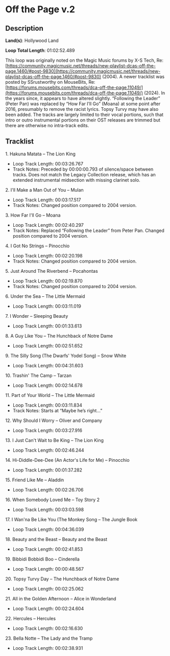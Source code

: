 # Off the Page v.2

## Description

**Land(s)**: Hollywood Land

**Loop Total Length**: 01:02:52.489

This loop was originally noted on the Magic Music forums by X-S Tech, Re: [https://community.magicmusic.net/threads/new-playlist-dcas-off-the-page.1460/#post-9830](https://community.magicmusic.net/threads/new-playlist-dcas-off-the-page.1460/#post-9830) (2004). A newer tracklist was posted by SSrustworthy on MouseBits, Re: [https://forums.mousebits.com/threads/dca-off-the-page.11049/](https://forums.mousebits.com/threads/dca-off-the-page.11049/) (2024). In the years since, it appears to have altered slightly. “Following the Leader” (Peter Pan) was replaced by “How Far I’ll Go” (Moana) at some point after 2016, presumably to remove the racist lyrics. Topsy Turvy may have also been added. The tracks are largely limited to their vocal portions, such that intro or outro instrumental portions on their OST releases are trimmed but there are otherwise no intra-track edits.

## Tracklist

1\. Hakuna Matata – The Lion King

- Loop Track Length: 00:03:26.767
- Track Notes: Preceded by 00:00:00.793 of silence/space between tracks. Does not match the Legacy Collection release, which has an extended instrumental midsection with missing clarinet solo.

2\. I'll Make a Man Out of You – Mulan

- Loop Track Length: 00:03:17.517
- Track Notes: Changed position compared to 2004 version.

3\. How Far I'll Go – Moana

- Loop Track Length: 00:02:40.297
- Track Notes: Replaced “Following the Leader” from Peter Pan. Changed position compared to 2004 version.

4\. I Got No Strings – Pinocchio

- Loop Track Length: 00:02:20.198
- Track Notes: Changed position compared to 2004 version.

5\. Just Around The Riverbend – Pocahontas

- Loop Track Length: 00:02:19.870
- Track Notes: Changed position compared to 2004 version.

6\. Under the Sea – The Little Mermaid

- Loop Track Length: 00:03:11.019

7\. I Wonder – Sleeping Beauty

- Loop Track Length: 00:01:33.613

8\. A Guy Like You – The Hunchback of Notre Dame

- Loop Track Length: 00:02:51.652

9\. The Silly Song (The Dwarfs' Yodel Song) – Snow White

- Loop Track Length: 00:04:31.603

10\. Trashin' The Camp – Tarzan

- Loop Track Length: 00:02:14.678

11\. Part of Your World – The Little Mermaid

- Loop Track Length: 00:03:11.834
- Track Notes: Starts at “Maybe he’s right…”

12\. Why Should I Worry – Oliver and Company

- Loop Track Length: 00:03:27.916

13\. I Just Can't Wait to Be King – The Lion King

- Loop Track Length: 00:02:46.244

14\. Hi-Diddle-Dee-Dee (An Actor's Life for Me) – Pinocchio

- Loop Track Length: 00:01:37.282

15\. Friend Like Me – Aladdin

- Loop Track Length: 00:02:26.706

16\. When Somebody Loved Me – Toy Story 2

- Loop Track Length: 00:03:03.598

17\. I Wan'na Be Like You (The Monkey Song – The Jungle Book

- Loop Track Length: 00:04:36.039

18\. Beauty and the Beast – Beauty and the Beast

- Loop Track Length: 00:02:41.853

19\. Bibbidi Bobbidi Boo – Cinderella

- Loop Track Length: 00:00:48.567

20\. Topsy Turvy Day – The Hunchback of Notre Dame

- Loop Track Length: 00:02:25.062

21\. All in the Golden Afternoon – Alice in Wonderland

- Loop Track Length: 00:02:24.604

22\. Hercules – Hercules

- Loop Track Length: 00:02:16.630

23\. Bella Notte – The Lady and the Tramp

- Loop Track Length: 00:02:38.931
